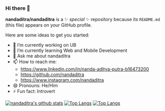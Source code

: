 ### Hi there 👋


**nandaditra/nandaditra** is a ✨ _special_ ✨ repository because its `README.md` (this file) appears on your GitHub profile.

Here are some ideas to get you started:

- 🔭 I’m currently working on UB
- 🌱 I’m currently learning Web and Mobile Development
- 💬 Ask me about nandaditra
- 📫 How to reach me: 
     - https://www.linkedin.com/in/nanda-aditya-putra-b16473200
     - https://github.com/nandaditra
     - https://www.instagram.com/nandaditra
- 😄 Pronouns: He/Him
- ⚡ Fun fact: Introvert

[![nandaditra's github stats](https://github-readme-stats.vercel.app/api?username=nandaditra&theme=dracula&show_icons=true)](https://github.com/anuraghazra/github-readme-stats)
[![Top Langs](https://github-readme-stats.vercel.app/api/top-langs/?username=nandaditra&layout=compact&theme=dracula)](https://github.com/anuraghazra/github-readme-stats) 
[![Top Langs](https://github-readme-stats.vercel.app/api/top-langs/?username=nandaditra&layout=compact&langs_count=10&theme=dracula&hide=javascript)](https://github.com/anuraghazra/github-readme-stats) 
